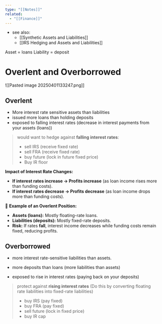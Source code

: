 ```yaml
---
type: "[[Notes]]"
related:
  - "[[Finance]]"
---
```

- see also:
	- [[Synthetic Assets and Liabilities]]
	- [[IRS Hedging and Assets and Liabilities]]

Asset = loans
Liability = deposit

# Overlent and Overborrowed

![[Pasted image 20250401133247.png]]

## Overlent
- More interest rate sensitive assets than liabilities
- issued more loans than holding deposits
- exposed to falling interest rates (decrease in interest payments from your assets (loans))

> would want to hedge against **falling interest rates**:
> - sell IRS (receive fixed rate)
> - sell FRA (receive fixed rate)
> - buy future (lock in future fixed price)
> - Buy IR floor


**Impact of Interest Rate Changes:**
- **If interest rates increase → Profits increase** (as loan income rises more than funding costs).
- **If interest rates decrease → Profits decrease** (as loan income drops more than funding costs).

🔹 **Example of an Overlent Position:**
- **Assets (loans):** Mostly floating-rate loans.
- **Liabilities (deposits):** Mostly fixed-rate deposits.
- **Risk:** If rates **fall**, interest income decreases while funding costs remain fixed, reducing profits.


## Overborrowed
- more interest rate-sensitive liabilities than assets.
- more deposits than loans (more liabilities than assets)

- exposed to rise in interest rates (paying back on your deposits)

> protect against **rising interest rates**
> (Do this by converting floating rate liabilities into fixed-rate liabilities)
> - buy IRS (pay fixed)
> - buy FRA (pay fixed)
> - sell future (lock in fixed price)
> - buy IR cap
